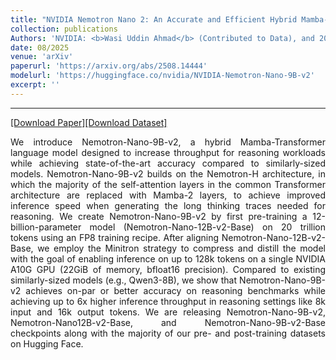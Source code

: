 ```yaml
---
title: "NVIDIA Nemotron Nano 2: An Accurate and Efficient Hybrid Mamba-Transformer Reasoning Model"
collection: publications
Authors: 'NVIDIA: <b>Wasi Uddin Ahmad</b> (Contributed to Data), and 206 others.'
date: 08/2025
venue: 'arXiv'
paperurl: 'https://arxiv.org/abs/2508.14444'
modelurl: 'https://huggingface.co/nvidia/NVIDIA-Nemotron-Nano-9B-v2'
excerpt: ''
---
```

---
<a href='https://arxiv.org/pdf/2504.03624' target="_blank">[Download Paper]</a><a href='' target="_blank">[Download Dataset]</a>
<p align="justify">
We introduce Nemotron-Nano-9B-v2, a hybrid Mamba-Transformer language model designed to increase throughput for reasoning workloads while achieving 
  state-of-the-art accuracy compared to similarly-sized models. Nemotron-Nano-9B-v2 builds on the Nemotron-H architecture, in which the majority of 
  the self-attention layers in the common Transformer architecture are replaced with Mamba-2 layers, to achieve improved inference speed when 
  generating the long thinking traces needed for reasoning. We create Nemotron-Nano-9B-v2 by first pre-training a 12-billion-parameter model 
  (Nemotron-Nano-12B-v2-Base) on 20 trillion tokens using an FP8 training recipe. After aligning Nemotron-Nano-12B-v2-Base, we employ the Minitron 
  strategy to compress and distill the model with the goal of enabling inference on up to 128k tokens on a single NVIDIA A10G GPU (22GiB of memory, 
  bfloat16 precision). Compared to existing similarly-sized models (e.g., Qwen3-8B), we show that Nemotron-Nano-9B-v2 achieves on-par or better 
  accuracy on reasoning benchmarks while achieving up to 6x higher inference throughput in reasoning settings like 8k input and 16k output tokens. 
  We are releasing Nemotron-Nano-9B-v2, Nemotron-Nano12B-v2-Base, and Nemotron-Nano-9B-v2-Base checkpoints along with the majority of our pre- and 
  post-training datasets on Hugging Face.
</p>
